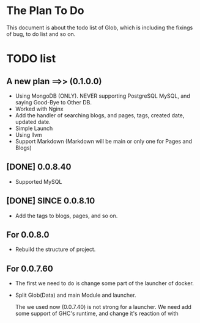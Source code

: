 The Plan To Do
===

This document is about the todo list of Glob, which is including the fixings of bug, to do list and so on.

# TODO list

## A new plan ==>> (0.1.0.0)

* Using MongoDB (ONLY). NEVER supporting PostgreSQL MySQL, and saying Good-Bye to Other DB.
* Worked with Nginx
* Add the handler of searching blogs, and pages, tags, created date, updated date.
* Simple Launch
* Using llvm
* Support Markdown (Markdown will be main or only one for Pages and Blogs)

## [DONE] 0.0.8.40

* Supported MySQL

## [DONE] SINCE 0.0.8.10

* Add the tags to blogs, pages, and so on.

## For 0.0.8.0

* Rebuild the structure of project.

## For 0.0.7.60

* The first we need to do is change some part of the launcher of docker.
* Split Glob(Data) and main Module and launcher.

  The we used now (0.0.7.40) is not strong for a launcher. We need add
  some support of GHC's runtime, and change it's reaction of with
